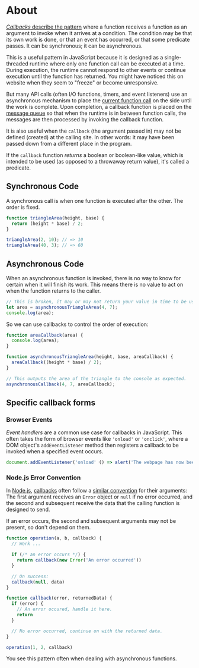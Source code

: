 # About

[_Callbacks_ describe the pattern][wiki-callbacks] where a function receives a function as an argument to invoke when it arrives at a condition. The condition may be that its own work is done, or that an event has occurred, or that some predicate passes. It can be synchronous; it can be asynchronous.

This is a useful pattern in JavaScript because it is designed as a single-threaded runtime where only one function call can be executed at a time. During execution, the runtime cannot respond to other events or continue execution until the function has returned. You might have noticed this on website when they seem to "freeze" or become unresponsive.

But many API calls (often I/O functions, timers, and event listeners) use an asynchronous mechanism to place the [current function call][mdn-concurrency-stack] on the side until the work is complete. Upon completion, a callback function is placed on the [message queue][mdn-concurrency-queue] so that when the runtime is in between function calls, the messages are then processed by invoking the callback function.

It is also useful when the `callback` (the argument passed in) may not be defined (created) at the calling site. In other words: it may have been passed down from a different place in the program.

If the `callback` function _returns_ a boolean or boolean-like value, which is intended to be used (as opposed to a throwaway return value), it's called a predicate.

## Synchronous Code

A synchronous call is when one function is executed after the other. The order is fixed.

```javascript
function triangleArea(height, base) {
  return (height * base) / 2;
}

triangleArea(2, 10); // => 10
triangleArea(40, 3); // => 60
```

## Asynchronous Code

When an asynchronous function is invoked, there is no way to know for certain when it will finish its work. This means there is no value to act on when the function returns to the caller.

```javascript
// This is broken, it may or may not return your value in time to be used
let area = asynchronousTriangleArea(4, 7);
console.log(area);
```

So we can use callbacks to control the order of execution:

```javascript
function areaCallback(area) {
  console.log(area);
}

function asynchronousTriangleArea(height, base, areaCallback) {
  areaCallback((height * base) / 2);
}

// This outputs the area of the triangle to the console as expected.
asynchronousCallback(4, 7, areaCallback);
```

## Specific callback forms

### Browser Events

_Event handlers_ are a common use case for callbacks in JavaScript. This often takes the form of browser events like `'onload'` or `'onclick'`, where a DOM object's `addEventListener` method then registers a callback to be invoked when a specified event occurs.

```javascript
document.addEventListener('onload' () => alert('The webpage has now been loaded'))
```

### Node.js Error Convention

In [Node.js][nodejs], [callbacks][node-callbacks] often follow a [similar convention][node-error-convention] for their arguments: The first argument receives an `Error` object or `null` if no error occurred, and the second and subsequent receive the data that the calling function is designed to send.

If an error occurs, the second and subsequent arguments may not be present, so don't depend on them.

```javascript
function operation(a, b, callback) {
  // Work ...

  if (/* an error occurs */) {
    return callback(new Error('An error occurred'))
  }

  // On success:
  callback(null, data)
}

function callback(error, returnedData) {
  if (error) {
    // An error occured, handle it here.
    return
  }

  // No error occurred, continue on with the returned data.
}

operation(1, 2, callback)
```

You see this pattern often when dealing with asynchronous functions.

[mdn-callbacks]: https://developer.mozilla.org/en-US/docs/Glossary/Callback_function
[mdn-concurrency-stack]: https://developer.mozilla.org/en-US/docs/Web/JavaScript/EventLoop#stack
[mdn-concurrency-queue]: https://developer.mozilla.org/en-US/docs/Web/JavaScript/EventLoop#queue
[nodejs]: https://www.nodejs.org
[node-callbacks]: https://nodejs.org/en/knowledge/getting-started/control-flow/what-are-callbacks/
[node-error-convention]: https://nodejs.org/en/knowledge/errors/what-are-the-error-conventions/
[wiki-callbacks]: https://en.wikipedia.org/wiki/Callback_(computer_programming)

